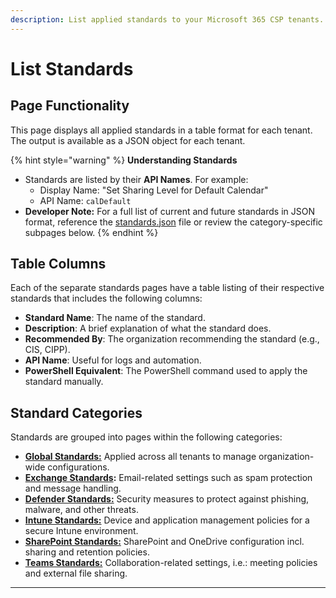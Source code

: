 ```yaml
---
description: List applied standards to your Microsoft 365 CSP tenants.
---
```


# List Standards

## **Page Functionality**

This page displays all applied standards in a table format for each tenant. The output is available as a JSON object for each tenant.

{% hint style="warning" %}
**Understanding Standards**

* Standards are listed by their **API Names**. For example:
  * Display Name: "Set Sharing Level for Default Calendar"
  * API Name: `calDefault`
* **Developer Note:** For a full list of current and future standards in JSON format, reference the [standards.json](https://github.com/KelvinTegelaar/CIPP/blob/main/src/data/standards.json) file or review the category-specific subpages below.
{% endhint %}

## **Table Columns**

Each of the separate standards pages have a table listing of their respective standards that includes the following columns:

* **Standard Name**: The name of the standard.
* **Description**: A brief explanation of what the standard does.
* **Recommended By**: The organization recommending the standard (e.g., CIS, CIPP).
* **API Name**: Useful for logs and automation.
* **PowerShell Equivalent**: The PowerShell command used to apply the standard manually.

## **Standard Categories**

Standards are grouped into pages within the following categories:

* [**Global Standards:**](global-standards.md) Applied across all tenants to manage organization-wide configurations.
* [**Exchange Standards**](exchange-standards.md)**:** Email-related settings such as spam protection and message handling.
* [**Defender Standards:**](defender-standards.md) Security measures to protect against phishing, malware, and other threats.
* [**Intune Standards:**](intune-standards.md) Device and application management policies for a secure Intune environment.
* [**SharePoint Standards:**](sharepoint-standards.md) SharePoint and OneDrive configuration incl. sharing and retention policies.
* [**Teams Standards:**](teams-standards.md) Collaboration-related settings, i.e.: meeting policies and external file sharing.

***

